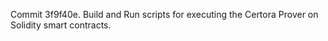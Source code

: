Commit 3f9f40e.                    Build and Run scripts for executing the Certora Prover on Solidity smart contracts.